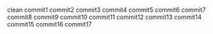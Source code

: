 clean
commit1
commit2
commit3
commit4
commit5
commit6
commit7
commit8
commit9
commit10
commit11
commit12
commit13
commit14
commit15
commit16
commit17
